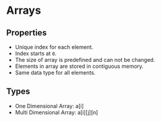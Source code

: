 # Arrays

## Properties

- Unique index for each element.
- Index starts at `0`.
- The size of array is predefined and can not be changed.
- Elements in array are stored in contiguous memory.
- Same data type for all elements.

## Types

- One Dimensional Array: a[i]
- Multi Dimensional Array: a[i][j][n]
